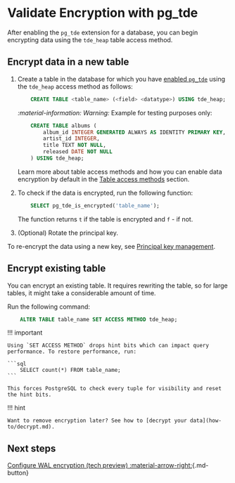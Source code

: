 # Validate Encryption with pg_tde

After enabling the `pg_tde` extension for a database, you can begin encrypting data using the `tde_heap` table access method.

## Encrypt data in a new table

1. Create a table in the database for which you have [enabled `pg_tde`](setup.md) using the `tde_heap` access method as follows:

    ```sql
        CREATE TABLE <table_name> (<field> <datatype>) USING tde_heap;
    ```

    <i warning>:material-information: Warning:</i> Example for testing purposes only:

    ```sql
        CREATE TABLE albums (
            album_id INTEGER GENERATED ALWAYS AS IDENTITY PRIMARY KEY,
            artist_id INTEGER,
            title TEXT NOT NULL,
            released DATE NOT NULL
        ) USING tde_heap;
    ```

    Learn more about table access methods and how you can enable data encryption by default in the [Table access methods](index/table-access-method.md) section.

2. To check if the data is encrypted, run the following function:

    ```sql
        SELECT pg_tde_is_encrypted('table_name');
    ```

    The function returns `t` if the table is encrypted and `f` - if not.

3. (Optional) Rotate the principal key.

To re-encrypt the data using a new key, see [Principal key management](functions.md#principal-key-management).

## Encrypt existing table

You can encrypt an existing table. It requires rewriting the table, so for large tables, it might take a considerable amount of time.

Run the following command:

```sql
    ALTER TABLE table_name SET ACCESS METHOD tde_heap;
```

!!! important

    Using `SET ACCESS METHOD` drops hint bits which can impact query performance. To restore performance, run:

    ```sql
        SELECT count(*) FROM table_name;
    ```

    This forces PostgreSQL to check every tuple for visibility and reset the hint bits.

!!! hint

    Want to remove encryption later? See how to [decrypt your data](how-to/decrypt.md).

## Next steps

[Configure WAL encryption (tech preview) :material-arrow-right:](wal-encryption.md){.md-button}
